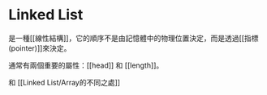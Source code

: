 


# Linked List

是一種[[線性結構]]，它的順序不是由記憶體中的物理位置決定，而是透過[[指標 (pointer)]]來決定。

通常有兩個重要的屬性：[[head]] 和 [[length]]。

  

和 [[Linked List/Array的不同之處]]


